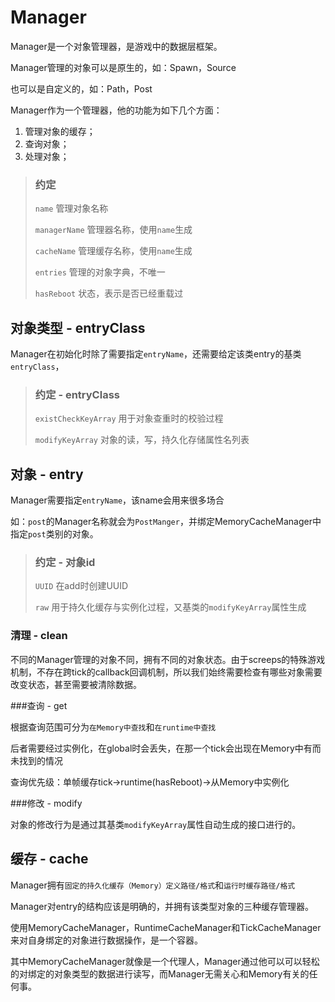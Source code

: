 # Manager

Manager是一个对象管理器，是游戏中的数据层框架。

Manager管理的对象可以是原生的，如：Spawn，Source

也可以是自定义的，如：Path，Post

Manager作为一个管理器，他的功能为如下几个方面：

1. 管理对象的缓存；
2. 查询对象；
3. 处理对象；


>### 约定
>
>`name`			管理对象名称
>
>`managerName`	管理器名称，使用`name`生成
>
>`cacheName`		管理缓存名称，使用`name`生成
>
>`entries`		管理的对象字典，不唯一
>
>`hasReboot`		状态，表示是否已经重载过



## 对象类型 - entryClass

Manager在初始化时除了需要指定`entryName`，还需要给定该类entry的基类`entryClass`，

>### 约定 - entryClass
>
>`existCheckKeyArray`		用于对象查重时的校验过程
>
>`modifyKeyArray`			对象的读，写，持久化存储属性名列表



## 对象 - entry

Manager需要指定`entryName`，该name会用来很多场合

如：`post`的Manager名称就会为`PostManger`，并绑定MemoryCacheManager中指定`post`类别的对象。

>### 约定 - 对象id
>
>`UUID`		在add时创建UUID
>
>`raw`		用于持久化缓存与实例化过程，又基类的`modifyKeyArray`属性生成
>
>



### 清理 - clean

不同的Manager管理的对象不同，拥有不同的对象状态。由于screeps的特殊游戏机制，不存在跨tick的callback回调机制，所以我们始终需要检查有哪些对象需要改变状态，甚至需要被清除数据。

###查询 - get

根据查询范围可分为`在Memory中查找`和`在runtime中查找`

后者需要经过实例化，在global时会丢失，在那一个tick会出现在Memory中有而未找到的情况

查询优先级：单帧缓存tick→runtime(hasReboot)→从Memory中实例化

###修改 - modify

对象的修改行为是通过其基类`modifyKeyArray`属性自动生成的接口进行的。




## 缓存 - cache

Manager拥有`固定的持久化缓存（Memory）定义路径/格式`和`运行时缓存路径/格式`

Manager对entry的结构应该是明确的，并拥有该类型对象的三种缓存管理器。

使用MemoryCacheManager，RuntimeCacheManager和TickCacheManager来对自身绑定的对象进行数据操作，是一个容器。

其中MemoryCacheManager就像是一个代理人，Manager通过他可以可以轻松的对绑定的对象类型的数据进行读写，而Manager无需关心和Memory有关的任何事。





